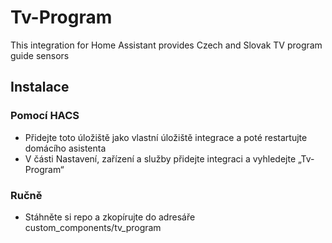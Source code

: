 # Tv-Program
This integration for Home Assistant provides Czech and Slovak TV program guide sensors

## Instalace

### Pomocí HACS

- Přidejte toto úložiště jako vlastní úložiště integrace a poté restartujte domácího asistenta
- V části Nastavení, zařízení a služby přidejte integraci a vyhledejte „Tv-Program“
 

### Ručně

- Stáhněte si repo a zkopírujte do adresáře custom_components/tv_program 